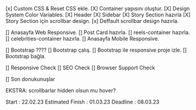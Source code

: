 [x] Custom CSS & Reset CSS ekle.
[X] Container yapısını oluştur.
[X] Design System Color Variables.
[X] Header
[X] Sidebar
[X] Story Section hazırla
[X] Story Section için scrollbar design.
[x] Deffault scrollbar design hazırla.

[] Anasayfa Web Responsive.
[] Post Card hazırla.
[] reels-container hazırla.
[] celebrities-container hazırla.
[] Anasayfa Mobile Responsive.




[] Bootstrap ????
[] Bootstrap çalış.
[] Bootstrap ile responsive proje izle.
[] Bootstrap bağla.

[] Responsive Check
[] SEO Check
[] Browser Support Check

[] Son donukunuşlar

EKSTRA:
scrollbarlar hidden olsun mu hover?




Start : 22.02.23
Estimated Finish : 01.03.23
Deadline : 08.03.23